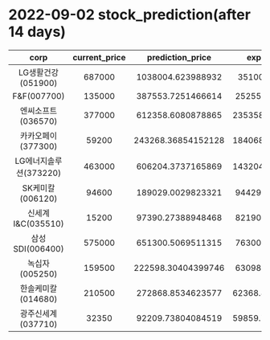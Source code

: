 # 2022-09-02 stock_prediction(after 14 days)

|   corp   |   current_price   |   prediction_price   |   expected_profit   |
|:--------:|:-----------------:|:--------------------:|:-------------------:|
|LG생활건강(051900)|687000|1038004.623988932|351004.623988932|
|F&F(007700)|135000|387553.7251466614|252553.7251466614|
|엔씨소프트(036570)|377000|612358.6080878865|235358.60808788647|
|카카오페이(377300)|59200|243268.36854152128|184068.36854152128|
|LG에너지솔루션(373220)|463000|606204.3737165869|143204.37371658685|
|SK케미칼(006120)|94600|189029.0029823321|94429.00298233211|
|신세계 I&C(035510)|15200|97390.27388948468|82190.27388948468|
|삼성SDI(006400)|575000|651300.5069511315|76300.50695113151|
|녹십자(005250)|159500|222598.30404399746|63098.30404399746|
|한솔케미칼(014680)|210500|272868.8534623577|62368.853462357714|
|광주신세계(037710)|32350|92209.73804084519|59859.738040845186|
